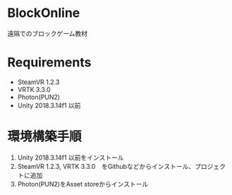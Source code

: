 # BlockOnline
遠隔でのブロックゲーム教材

# Requirements
* SteamVR 1.2.3
* VRTK 3.3.0
* Photon(PUN2)
* Unity 2018.3.14f1 以前

# 環境構築手順
1. Unity 2018.3.14f1 以前をインストール
2. SteamVR 1.2.3, VRTK 3.3.0　をGithubなどからインストール、プロジェクトに追加
3. Photon(PUN2)をAsset storeからインストール